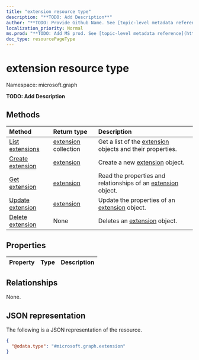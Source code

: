 ```yaml
---
title: "extension resource type"
description: "**TODO: Add Description**"
author: "**TODO: Provide Github Name. See [topic-level metadata reference](https://msgo.azurewebsites.net/add/document/guidelines/metadata.html#topic-level-metadata)**"
localization_priority: Normal
ms.prod: "**TODO: Add MS prod. See [topic-level metadata reference](https://msgo.azurewebsites.net/add/document/guidelines/metadata.html#topic-level-metadata)**"
doc_type: resourcePageType
---
```


# extension resource type

Namespace: microsoft.graph

**TODO: Add Description**

## Methods
|Method|Return type|Description|
|:---|:---|:---|
|[List extensions](../api/extension-list.md)|[extension](../resources/extension.md) collection|Get a list of the [extension](../resources/extension.md) objects and their properties.|
|[Create extension](../api/extension-create.md)|[extension](../resources/extension.md)|Create a new [extension](../resources/extension.md) object.|
|[Get extension](../api/extension-get.md)|[extension](../resources/extension.md)|Read the properties and relationships of an [extension](../resources/extension.md) object.|
|[Update extension](../api/extension-update.md)|[extension](../resources/extension.md)|Update the properties of an [extension](../resources/extension.md) object.|
|[Delete extension](../api/extension-delete.md)|None|Deletes an [extension](../resources/extension.md) object.|

## Properties
|Property|Type|Description|
|:---|:---|:---|

## Relationships
None.

## JSON representation
The following is a JSON representation of the resource.
<!-- {
  "blockType": "resource",
  "keyProperty": "id",
  "@odata.type": "microsoft.graph.extension",
  "openType": false
}
-->
``` json
{
  "@odata.type": "#microsoft.graph.extension"
}
```

